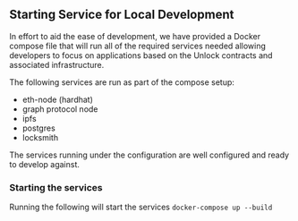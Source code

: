 ## Starting Service for Local Development

In effort to aid the ease of development, we have provided a Docker compose file that will run all of the required services needed allowing developers to focus on applications based on the Unlock contracts and associated infrastructure.

The following services are run as part of the compose setup:

- eth-node (hardhat)
- graph protocol node
- ipfs
- postgres
- locksmith

The services running under the configuration are well configured and ready to develop against.

### Starting the services

Running the following will start the services
`docker-compose up --build`
